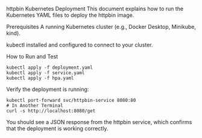 httpbin Kubernetes Deployment
This document explains how to run the Kubernetes YAML files to deploy the httpbin image.

Prerequisites
A running Kubernetes cluster (e.g., Docker Desktop, Minikube, kind).

kubectl installed and configured to connect to your cluster.

How to Run and Test

```
kubectl apply -f deployment.yaml
kubectl apply -f service.yaml
kubectl apply -f hpa.yaml
```

Verify the deployment is running:

```
kubectl port-forward svc/httpbin-service 8080:80
# In Another Terminal
curl -s http://localhost:8080/get
```
You should see a JSON response from the httpbin service, which confirms that the deployment is working correctly.
